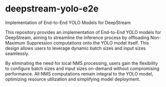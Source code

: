 # deepstream-yolo-e2e
Implementation of End-to-End YOLO Models for DeepStream


 This repository provides an implementation of End-to-End YOLO models for DeepStream, aiming to streamline the inference process by offloading Non-Maximum Suppression computations onto the YOLO model itself. This design allows users to leverage dynamic batch sizes and input sizes seamlessly.

By eliminating the need for local NMS processing, users gain the flexibility to configure batch sizes and input sizes on-demand without compromising performance. All NMS computations remain integral to the YOLO model, optimizing resource utilization and simplifying model deployment.

